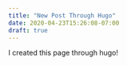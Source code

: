 ```yaml
---
title: "New Post Through Hugo"
date: 2020-04-23T15:26:08-07:00
draft: true
---
```

I created this page through hugo!

